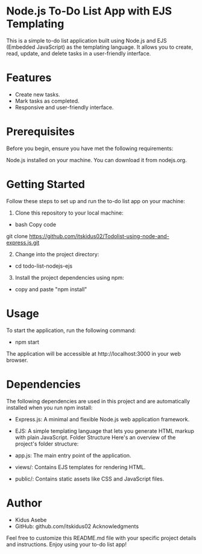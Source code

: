
# Node.js To-Do List App with EJS Templating

This is a simple to-do list application built using Node.js and EJS (Embedded JavaScript) as the templating language. It allows you to create, read, update, and delete tasks in a user-friendly interface.

# Features
 - Create new tasks.
- Mark tasks as completed.
- Responsive and user-friendly interface.

# Prerequisites
Before you begin, ensure you have met the following requirements:

Node.js installed on your machine. You can download it from nodejs.org.


# Getting Started
Follow these steps to set up and run the to-do list app on your machine:

1. Clone this repository to your local machine:

+ bash
Copy code

git clone https://github.com/itskidus02/Todolist-using-node-and-express.js.git

2. Change into the project directory:

- cd todo-list-nodejs-ejs

3. Install the project dependencies using npm:

- copy and paste "npm install"

# Usage

To start the application, run the following command:

- npm start

The application will be accessible at http://localhost:3000 in your web browser.

# Dependencies
The following dependencies are used in this project and are automatically installed when you run npm install:

- Express.js: A minimal and flexible Node.js web application framework.
- EJS: A simple templating language that lets you generate HTML markup with plain JavaScript.
Folder Structure
Here's an overview of the project's folder structure:

- app.js: The main entry point of the application.
- views/: Contains EJS templates for rendering HTML.
- public/: Contains static assets like CSS and JavaScript files.

# Author
- Kidus Asebe 
- GitHub: github.com/itskidus02
Acknowledgments

Feel free to customize this README.md file with your specific project details and instructions. Enjoy using your to-do list app!



